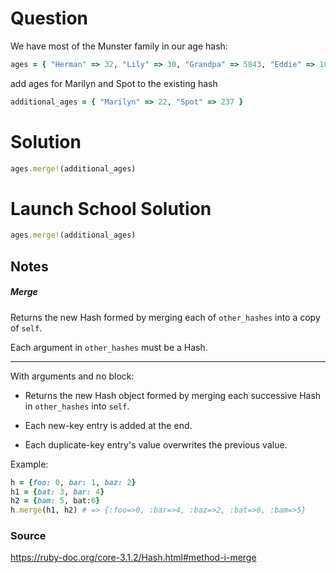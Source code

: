 # Question
We have most of the Munster family in our age hash:

```ruby
ages = { "Herman" => 32, "Lily" => 30, "Grandpa" => 5843, "Eddie" => 10 }
```

add ages for Marilyn and Spot to the existing hash

```ruby
additional_ages = { "Marilyn" => 22, "Spot" => 237 }
```



# Solution
```rb
ages.merge!(additional_ages)
```



# Launch School Solution
```rb
ages.merge!(additional_ages)
```





## Notes
##### Merge
Returns the new Hash formed by merging each of `other_hashes` into a copy of `self`.

Each argument in `other_hashes` must be a Hash.

---

With arguments and no block:

-   Returns the new Hash object formed by merging each successive Hash in `other_hashes` into `self`.
    
-   Each new-key entry is added at the end.
    
-   Each duplicate-key entry's value overwrites the previous value.
    

Example:
```rb 
h = {foo: 0, bar: 1, baz: 2}
h1 = {bat: 3, bar: 4}
h2 = {bam: 5, bat:6}
h.merge(h1, h2) # => {:foo=>0, :bar=>4, :baz=>2, :bat=>6, :bam=>5}
```

### Source
https://ruby-doc.org/core-3.1.2/Hash.html#method-i-merge
